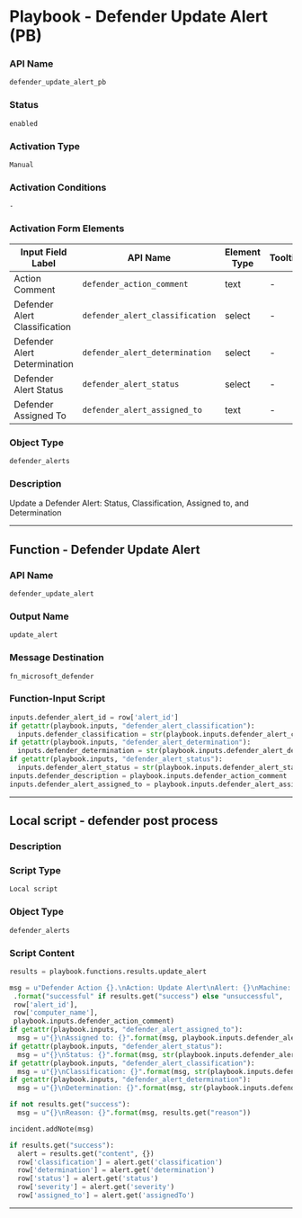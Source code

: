 <!--
    DO NOT MANUALLY EDIT THIS FILE
    THIS FILE IS AUTOMATICALLY GENERATED WITH resilient-sdk codegen
    Generated with resilient-sdk v51.0.2.0.974
-->

# Playbook - Defender Update Alert (PB)

### API Name
`defender_update_alert_pb`

### Status
`enabled`

### Activation Type
`Manual`

### Activation Conditions
`-`

### Activation Form Elements
| Input Field Label | API Name | Element Type | Tooltip | Requirement |
| ----------------- | -------- | ------------ | ------- | ----------- |
| Action Comment | `defender_action_comment` | text | - | Always |
| Defender Alert Classification | `defender_alert_classification` | select | - | Optional |
| Defender Alert Determination | `defender_alert_determination` | select | - | Optional |
| Defender Alert Status | `defender_alert_status` | select | - | Optional |
| Defender Assigned To | `defender_alert_assigned_to` | text | - | Optional |

### Object Type
`defender_alerts`

### Description
Update a Defender Alert: Status, Classification, Assigned to, and Determination


---
## Function - Defender Update Alert

### API Name
`defender_update_alert`

### Output Name
`update_alert`

### Message Destination
`fn_microsoft_defender`

### Function-Input Script
```python
inputs.defender_alert_id = row['alert_id']
if getattr(playbook.inputs, "defender_alert_classification"):
  inputs.defender_classification = str(playbook.inputs.defender_alert_classification)
if getattr(playbook.inputs, "defender_alert_determination"):
  inputs.defender_determination = str(playbook.inputs.defender_alert_determination)
if getattr(playbook.inputs, "defender_alert_status"):
  inputs.defender_alert_status = str(playbook.inputs.defender_alert_status)
inputs.defender_description = playbook.inputs.defender_action_comment
inputs.defender_alert_assigned_to = playbook.inputs.defender_alert_assigned_to
```

---

## Local script - defender post process

### Description


### Script Type
`Local script`

### Object Type
`defender_alerts`

### Script Content
```python
results = playbook.functions.results.update_alert

msg = u"Defender Action {}.\nAction: Update Alert\nAlert: {}\nMachine: {}\nComment: {}"\
 .format("successful" if results.get("success") else "unsuccessful",
 row['alert_id'],
 row['computer_name'],
 playbook.inputs.defender_action_comment)
if getattr(playbook.inputs, "defender_alert_assigned_to"):
  msg = u"{}\nAssigned to: {}".format(msg, playbook.inputs.defender_alert_assigned_to)
if getattr(playbook.inputs, "defender_alert_status"):
  msg = u"{}\nStatus: {}".format(msg, str(playbook.inputs.defender_alert_status))
if getattr(playbook.inputs, "defender_alert_classification"):
  msg = u"{}\nClassification: {}".format(msg, str(playbook.inputs.defender_alert_classification))
if getattr(playbook.inputs, "defender_alert_determination"):
  msg = u"{}\nDetermination: {}".format(msg, str(playbook.inputs.defender_alert_determination))

if not results.get("success"):
  msg = u"{}\nReason: {}".format(msg, results.get("reason"))

incident.addNote(msg)

if results.get("success"):
  alert = results.get("content", {})
  row['classification'] = alert.get('classification')
  row['determination'] = alert.get('determination')
  row['status'] = alert.get('status')
  row['severity'] = alert.get('severity')
  row['assigned_to'] = alert.get('assignedTo')
```

---

